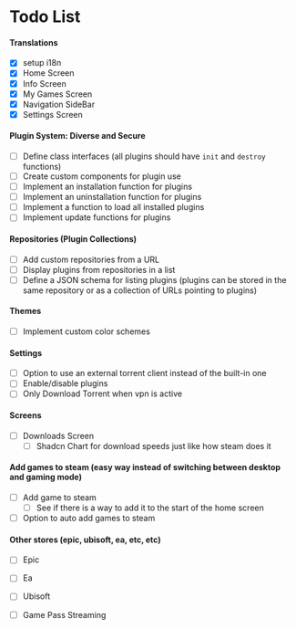 # Todo List

#### Translations

- [x] setup i18n
- [x] Home Screen
- [x] Info Screen
- [x] My Games Screen
- [x] Navigation SideBar
- [x] Settings Screen

#### Plugin System: Diverse and Secure

- [ ] Define class interfaces (all plugins should have `init` and `destroy` functions)
- [ ] Create custom components for plugin use
- [ ] Implement an installation function for plugins
- [ ] Implement an uninstallation function for plugins
- [ ] Implement a function to load all installed plugins
- [ ] Implement update functions for plugins

#### Repositories (Plugin Collections)

- [ ] Add custom repositories from a URL
- [ ] Display plugins from repositories in a list
- [ ] Define a JSON schema for listing plugins (plugins can be stored in the same repository or as a collection of URLs pointing to plugins)

#### Themes

- [ ] Implement custom color schemes

#### Settings

- [ ] Option to use an external torrent client instead of the built-in one
- [ ] Enable/disable plugins
- [ ] Only Download Torrent when vpn is active

#### Screens

- [ ] Downloads Screen
  - [ ] Shadcn Chart for download speeds just like how steam does it

#### Add games to steam (easy way instead of switching between desktop and gaming mode)

- [ ] Add game to steam
  - [ ] See if there is a way to add it to the start of the home screen
- [ ] Option to auto add games to steam

#### Other stores (epic, ubisoft, ea, etc, etc)

- [ ] Epic
- [ ] Ea
- [ ] Ubisoft
- [ ] Game Pass Streaming

